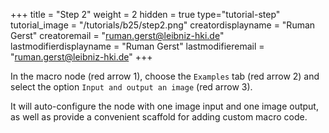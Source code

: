 +++
title = "Step 2"
weight = 2
hidden = true
type="tutorial-step"
tutorial_image = "/tutorials/b25/step2.png"
creatordisplayname = "Ruman Gerst"
creatoremail = "ruman.gerst@leibniz-hki.de"
lastmodifierdisplayname = "Ruman Gerst"
lastmodifieremail = "ruman.gerst@leibniz-hki.de"
+++

In the macro node (red arrow 1), choose the `Examples` tab (red arrow 2) and select the option `Input and output an image` (red arrow 3).

It will auto-configure the node with one image input and one image output, as well as provide a convenient scaffold for adding custom macro code.